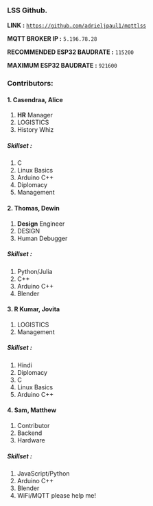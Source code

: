 ### LSS Github.
    

**LINK :**  <code><https://github.com/adrieljpaul1/mqttlss></code>  

**MQTT BROKER IP :** <code>5.196.78.28</code>  


**RECOMMENDED ESP32 BAUDRATE :** <code>115200</code>   

**MAXIMUM ESP32 BAUDRATE :** <code>921600</code>  

### Contributors:
#### 1. Casendraa, **Alice** 
1. **HR** Manager
2. LOGISTICS
3. History Whiz
##### Skillset :
1. C
2. Linux Basics
3. Arduino C++
4. Diplomacy
5. Management
#### 2. Thomas, **Dewin**
1. **Design** Engineer
2. DESIGN
3. Human Debugger
##### Skillset : 
1. Python/Julia
2. C++
3. Arduino C++
4. Blender
#### 3. R Kumar, **Jovita**
1. LOGISTICS
2. Management
##### Skillset : 
1. Hindi
2. Diplomacy
3. C
4. Linux Basics
5. Arduino C++
#### 4. Sam, **Matthew**
1. Contributor
2. Backend
3. Hardware
##### Skillset : 
1. JavaScript/Python
2. Arduino C++
3. Blender
4. WiFi/MQTT
please help me!
<!end>
